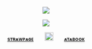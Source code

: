 <div align="center"> 
  
![](https://komarev.com/ghpvc/?username=bloodyworship&color=973e42&label=<3&style=plastic)

<p align="center"> <img src="https://i.imgur.com/hoJ4OYi.png">


<div align="center"> 
 
<sub>[**sᴛʀᴀᴡᴘᴀɢᴇ**](https://sacrilegious.straw.page/)⠀⠀⠀<img width="20" src="https://file.garden/Zoh6AmUPgG7Qjqjt/helel/redcross">⠀⠀⠀[**ᴀᴛᴀʙᴏᴏᴋ**](https://oliver.atabook.org/)</sub>

<div align="center"> 
